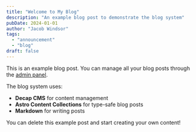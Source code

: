 ```yaml
---
title: "Welcome to My Blog"
description: "An example blog post to demonstrate the blog system"
pubDate: 2024-01-01
author: "Jacob Windsor"
tags:
  - "announcement"
  - "blog"
draft: false
---
```


This is an example blog post. You can manage all your blog posts through the [admin panel](/admin/).

The blog system uses:
- **Decap CMS** for content management
- **Astro Content Collections** for type-safe blog posts
- **Markdown** for writing posts

You can delete this example post and start creating your own content!

